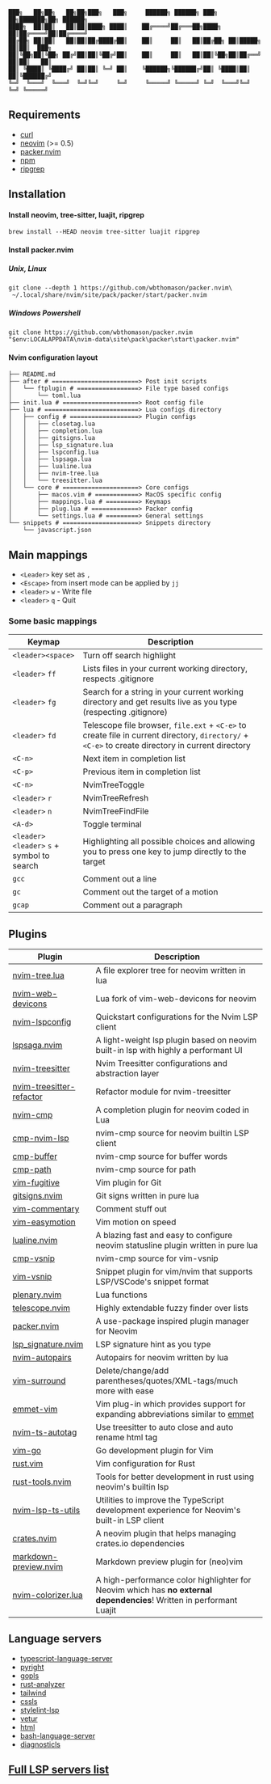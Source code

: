 ```shell
███╗   ██╗██╗   ██╗██╗███╗   ███╗     ██████╗ ██████╗ ███╗   ██╗███████╗██╗ ██████╗ 
████╗  ██║██║   ██║██║████╗ ████║    ██╔════╝██╔═══██╗████╗  ██║██╔════╝██║██╔════╝ 
██╔██╗ ██║██║   ██║██║██╔████╔██║    ██║     ██║   ██║██╔██╗ ██║█████╗  ██║██║  ███╗
██║╚██╗██║╚██╗ ██╔╝██║██║╚██╔╝██║    ██║     ██║   ██║██║╚██╗██║██╔══╝  ██║██║   ██║
██║ ╚████║ ╚████╔╝ ██║██║ ╚═╝ ██║    ╚██████╗╚██████╔╝██║ ╚████║██║     ██║╚██████╔╝
╚═╝  ╚═══╝  ╚═══╝  ╚═╝╚═╝     ╚═╝     ╚═════╝ ╚═════╝ ╚═╝  ╚═══╝╚═╝     ╚═╝ ╚═════╝
```

## Requirements
- [curl](https://github.com/curl/curl)
- [neovim](https://github.com/neovim/neovim) (>= 0.5)
- [packer.nvim](https://github.com/wbthomason/packer.nvim#specifying-plugins)
- [npm](https://github.com/npm/cli)
- [ripgrep](https://github.com/BurntSushi/ripgrep)

## Installation

#### Install neovim, tree-sitter, luajit, ripgrep

```shell
brew install --HEAD neovim tree-sitter luajit ripgrep
```

#### Install packer.nvim

##### Unix, Linux
```shell
git clone --depth 1 https://github.com/wbthomason/packer.nvim\
 ~/.local/share/nvim/site/pack/packer/start/packer.nvim
```
##### Windows Powershell
```shell
git clone https://github.com/wbthomason/packer.nvim "$env:LOCALAPPDATA\nvim-data\site\pack\packer\start\packer.nvim"
```

#### Nvim configuration layout
```shell
├── README.md
├── after # ========================> Post init scripts
│   └── ftplugin # =================> File type based configs
│       └── toml.lua
├── init.lua # =====================> Root config file
├── lua # ==========================> Lua configs directory
│   ├── config # ===================> Plugin configs
│   │   ├── closetag.lua
│   │   ├── completion.lua
│   │   ├── gitsigns.lua
│   │   ├── lsp_signature.lua
│   │   ├── lspconfig.lua
│   │   ├── lspsaga.lua
│   │   ├── lualine.lua
│   │   ├── nvim-tree.lua
│   │   └── treesitter.lua
│   └── core # =====================> Core configs
│       ├── macos.vim # ============> MacOS specific config
│       ├── mappings.lua # =========> Keymaps
│       ├── plug.lua # =============> Packer config
│       └── settings.lua # =========> General settings
└── snippets # =====================> Snippets directory
    └── javascript.json
```



## Main mappings

- `<Leader>` key set as `,`
- `<Escape>` from insert mode can be applied by `jj`
- `<leader>` `w` - Write file
- `<leader>` `q` - Quit

### Some basic mappings

| Keymap                                       | Description                                                  |
| -------------------------------------------- | ------------------------------------------------------------ |
| `<leader><space>`                            | Turn off search highlight                                    |
| `<leader>` `ff`                              | Lists files in your current working directory, respects .gitignore |
| `<leader>` `fg`                              | Search for a string in your current working directory and get results live as you type (respecting .gitignore) |
| `<leader>` `fd`                              | Telescope file browser, `file.ext` + `<C-e>` to create file in current directory, `directory/` + `<C-e>` to create directory in current directory |
| `<C-n>`                                      | Next item in completion list                                 |
| `<C-p>`                                      | Previous item in completion list                             |
| `<C-n>`                                      | NvimTreeToggle                                               |
| `<leader>` `r`                               | NvimTreeRefresh                                              |
| `<leader>` `n`                               | NvimTreeFindFile                                             |
| `<A-d>`                                      | Toggle terminal                                              |
| `<leader>` `<leader>` `s` + symbol to search | Highlighting all possible choices and allowing you to press one key to jump directly to the target |
| `gcc`                                        | Comment out a line                                           |
| `gc`                                         | Comment out the target of a motion                           |
| `gcap`                                       | Comment out a paragraph                                      |



## Plugins

| Plugin                                                       | Description                                                  |
| ------------------------------------------------------------ | ------------------------------------------------------------ |
| [nvim-tree.lua](https://github.com/kyazdani42/nvim-tree.lua) | A file explorer tree for neovim written in lua               |
| [nvim-web-devicons](https://github.com/kyazdani42/nvim-web-devicons) | Lua fork of vim-web-devicons for neovim                      |
| [nvim-lspconfig](https://github.com/neovim/nvim-lspconfig)   | Quickstart configurations for the Nvim LSP client            |
| [lspsaga.nvim](https://github.com/glepnir/lspsaga.nvim)      | A light-weight lsp plugin based on neovim built-in lsp with highly a performant UI |
| [nvim-treesitter](https://github.com/nvim-treesitter/nvim-treesitter) | Nvim Treesitter configurations and abstraction layer         |
| [nvim-treesitter-refactor](https://github.com/nvim-treesitter/nvim-treesitter-refactor) | Refactor module for nvim-treesitter                          |
| [nvim-cmp](https://github.com/hrsh7th/nvim-cmp)              | A completion plugin for neovim coded in Lua                  |
| [cmp-nvim-lsp](https://github.com/hrsh7th/cmp-nvim-lsp)      | nvim-cmp source for neovim builtin LSP client                |
| [cmp-buffer](https://github.com/hrsh7th/cmp-buffer)          | nvim-cmp source for buffer words                             |
| [cmp-path](https://github.com/hrsh7th/cmp-path)              | nvim-cmp source for path                                     |
| [vim-fugitive](https://github.com/tpope/vim-fugitive)        | Vim plugin for Git                                           |
| [gitsigns.nvim](https://github.com/lewis6991/gitsigns.nvim)  | Git signs written in pure lua                                |
| [vim-commentary](https://github.com/tpope/vim-commentary)    | Comment stuff out                                            |
| [vim-easymotion](https://github.com/easymotion/vim-easymotion) | Vim motion on speed                                          |
| [lualine.nvim](https://github.com/hoob3rt/lualine.nvim)      | A blazing fast and easy to configure neovim statusline plugin written in pure lua |
| [cmp-vsnip](https://github.com/hrsh7th/cmp-vsnip)            | nvim-cmp source for vim-vsnip                                |
| [vim-vsnip](https://github.com/hrsh7th/vim-vsnip)            | Snippet plugin for vim/nvim that supports LSP/VSCode's snippet format |
| [plenary.nvim](https://github.com/nvim-lua/plenary.nvim)     | Lua functions                                                |
| [telescope.nvim](https://github.com/nvim-telescope/telescope.nvim) | Highly extendable fuzzy finder over lists                    |
| [packer.nvim](https://github.com/wbthomason/packer.nvim)     | A use-package inspired plugin manager for Neovim             |
| [lsp_signature.nvim](https://github.com/ray-x/lsp_signature.nvim) | LSP signature hint as you type                               |
| [nvim-autopairs](https://github.com/windwp/nvim-autopairs)   | Autopairs for neovim written by lua                          |
| [vim-surround](https://github.com/tpope/vim-surround)        | Delete/change/add parentheses/quotes/XML-tags/much more with ease |
| [emmet-vim](https://github.com/mattn/emmet-vim)              | Vim plug-in which provides support for expanding abbreviations similar to [emmet](http://emmet.io/) |
| [nvim-ts-autotag](https://github.com/windwp/nvim-ts-autotag) | Use treesitter to auto close and auto rename html tag        |
| [vim-go](https://github.com/fatih/vim-go)                    | Go development plugin for Vim                                |
| [rust.vim](https://github.com/rust-lang/rust.vim)            | Vim configuration for Rust                                   |
| [rust-tools.nvim](https://github.com/simrat39/rust-tools.nvim) | Tools for better development in rust using neovim's builtin lsp |
| [nvim-lsp-ts-utils](https://github.com/jose-elias-alvarez/nvim-lsp-ts-utils) | Utilities to improve the TypeScript development experience for Neovim's built-in LSP client |
| [crates.nvim](https://github.com/Saecki/crates.nvim)         | A neovim plugin that helps managing crates.io dependencies   |
| [markdown-preview.nvim](https://github.com/iamcco/markdown-preview.nvim) | Markdown preview plugin for (neo)vim                         |
| [nvim-colorizer.lua](https://github.com/norcalli/nvim-colorizer.lua) | A high-performance color highlighter for Neovim which has **no external dependencies**! Written in performant Luajit |



## Language servers

- [typescript-language-server](https://github.com/typescript-language-server/typescript-language-server)
- [pyright](https://github.com/microsoft/pyright)
- [gopls](https://github.com/golang/tools/tree/master/gopls)
- [rust-analyzer](https://github.com/rust-analyzer/rust-analyzer)
- [tailwind](https://github.com/tailwindlabs/tailwindcss-intellisense)
- [cssls](https://github.com/hrsh7th/vscode-langservers-extracted)
- [stylelint-lsp](https://github.com/bmatcuk/stylelint-lsp)
- [vetur](https://github.com/vuejs/vetur/tree/master/server)
- [html](https://github.com/hrsh7th/vscode-langservers-extracted)
- [bash-language-server](https://github.com/bash-lsp/bash-language-server)
- [diagnosticls](https://github.com/iamcco/diagnostic-languageserver)

## [Full LSP servers list](https://github.com/neovim/nvim-lspconfig/blob/master/CONFIG.md)

